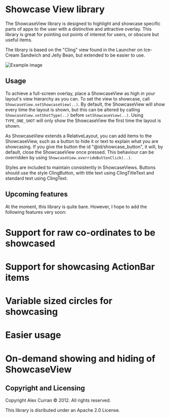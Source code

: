 Showcase View library  
====
  
The ShowcaseView library is designed to highlight and showcase specific parts of apps to the user with a distinctive and attractive overlay. This library is great for pointing out points of interest for users, or obscure but useful items.

The library is based on the "Cling" view found in the Launcher on Ice-Cream Sandwich and Jelly Bean, but extended to be easier to use.

![Example image](https://raw.github.com/Espiandev/ShowcaseView/master/example.png)

Usage
----
  
To achieve a full-screen overlay, place a ShowcaseView as high in your layout's view hierarchy as you can. To set the view to showcase, call `ShowcaseView.setShowcaseView(..)`. By default, the ShowcaseView will show every time the layout is shown, but this can be altered by calling `ShowcaseView.setShotType(..)` before `setShowcaseView(..)`. Using `TYPE_ONE_SHOT` will only show the ShowcaseView the first time the layout is shown.

As ShowcaseView extends a RelativeLayout, you can add items to the ShowcaseView, such as a button to hide it or text to explain what you are showcasing. If you give the button the id "@id/showcase_button", it will, by default, close the ShowcaseView once pressed. This behaviour can be overridden by using `ShowcaseView.overrideButtonClick(..)`.

Styles are included to maintain consistently in ShowcaseViews. Buttons should use the style ClingButton, with title text using ClingTitleText and standard text using ClingText.

Upcoming features
----

At the moment, this library is quite bare. However, I hope to add the following features very soon:
# Support for raw co-ordinates to be showcased
# Support for showcasing ActionBar items
# Variable sized circles for showcasing
# Easier usage
# On-demand showing and hiding of ShowcaseView

Copyright and Licensing
----

Copyright Alex Curran © 2012. All rights reserved.

This library is disributed under an Apache 2.0 License.